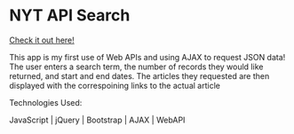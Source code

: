 # NYT API Search

[Check it out here!](https://barroncn.github.io/NYT/)

This app is my first use of Web APIs and using AJAX to request JSON data! The user enters a search term, the number of records they would like returned, and start and end dates. The articles they requested are then displayed with the correspoining links to the actual article


Technologies Used:

JavaScript | jQuery | Bootstrap | AJAX | WebAPI 
